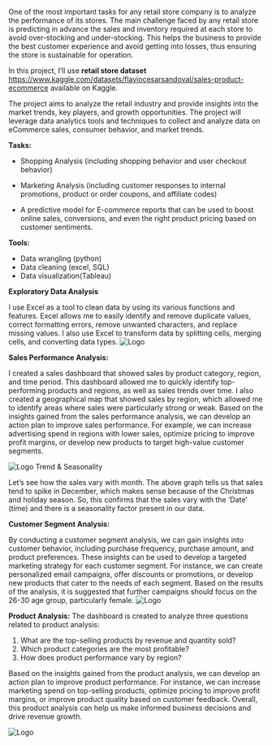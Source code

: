 One of the most important tasks for any retail store company is to analyze the performance of its stores. The main challenge faced by any retail store is predicting in advance the sales and inventory required at each store to avoid over-stocking and under-stocking. This helps the business to provide the best customer experience and avoid getting into losses, thus ensuring the store is sustainable for operation.

In this project, I’ll use **retail store dataset** https://www.kaggle.com/datasets/flaviocesarsandoval/sales-product-ecommerce
available on Kaggle.

The project aims to analyze the retail industry and provide insights into the market trends, key players, and growth opportunities. The project will leverage data analytics tools and techniques to collect and analyze data on eCommerce sales, consumer behavior, and market trends.

**Tasks:**

- Shopping Analysis (including shopping behavior and user checkout behavior)

- Marketing Analysis (including customer responses to internal promotions, product or order coupons, and affiliate codes)

- A predictive model for E-commerce reports that can be used to boost online sales, conversions, and even the right product pricing based on customer sentiments.

**Tools:**

- Data wrangling (python)
- Data cleaning (excel, SQL)
- Data visualization(Tableau)

**Exploratory Data Analysis**

I use Excel as a tool to clean data by using its various functions and features.  Excel allows me to easily identify and remove duplicate values, correct formatting errors, remove unwanted characters, and replace missing values. I also use Excel to transform data by splitting cells, merging cells, and converting data types. 
![Logo](https://github.com/JerylLee/EcommerceMarketAnalysis/blob/main/data%20cleaning.png?raw=true)

**Sales Performance Analysis:**

I created a sales dashboard that showed sales by product category, region, and time period. This dashboard allowed me to quickly identify top-performing products and regions, as well as sales trends over time. I also created a geographical map that showed sales by region, which allowed me to identify areas where sales were particularly strong or weak. Based on the insights gained from the sales performance analysis, we can develop an action plan to improve sales performance. For example, we can increase advertising spend in regions with lower sales, optimize pricing to improve profit margins, or develop new products to target high-value customer segments.

![Logo](https://github.com/JerylLee/EcommerceMarketAnalysis/blob/main/Sales%20details.png?raw=true)
Trend & Seasonality

Let’s see how the sales vary with month. The above graph tells us that sales tend to spike in December, which makes sense because of the Christmas and holiday season. So, this confirms that the sales vary with the ‘Date’ (time) and there is a seasonality factor present in our data.


**Customer Segment Analysis:**

By conducting a customer segment analysis, we can gain insights into customer behavior, including purchase frequency, purchase amount, and product preferences. These insights can be used to develop a targeted marketing strategy for each customer segment. For instance, we can create personalized email campaigns, offer discounts or promotions, or develop new products that cater to the needs of each segment. Based on the results of the analysis, it is suggested that further campaigns should focus on the 26-30 age group, particularly female.
![Logo](https://github.com/JerylLee/EcommerceMarketAnalysis/blob/main/Customer%20details.png?raw=true)

**Product Analysis:**
The dashboard is created to analyze three questions related to product analysis:
1. What are the top-selling products by revenue and quantity sold?
2. Which product categories are the most profitable?
3. How does product performance vary by region?

Based on the insights gained from the product analysis, we can develop an action plan to improve product performance. For instance, we can increase marketing spend on top-selling products, optimize pricing to improve profit margins, or improve product quality based on customer feedback. Overall, this product analysis can help us make informed business decisions and drive revenue growth.

![Logo](https://github.com/JerylLee/EcommerceMarketAnalysis/blob/main/Product%20details.png?raw=true)





